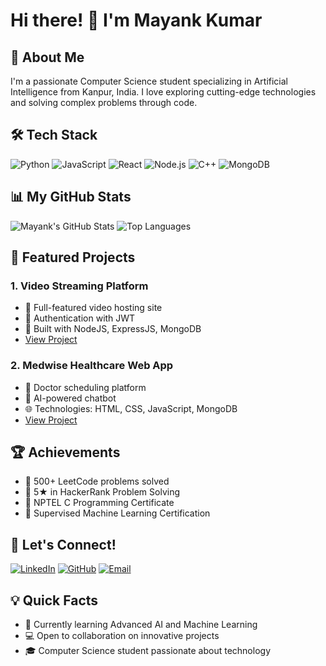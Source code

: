 # Hi there! 👋 I'm Mayank Kumar

## 🚀 About Me
I'm a passionate Computer Science student specializing in Artificial Intelligence from Kanpur, India. I love exploring cutting-edge technologies and solving complex problems through code.

## 🛠️ Tech Stack
![Python](https://img.shields.io/badge/-Python-05122A?style=flat&logo=python)
![JavaScript](https://img.shields.io/badge/-JavaScript-05122A?style=flat&logo=javascript)
![React](https://img.shields.io/badge/-React-05122A?style=flat&logo=react)
![Node.js](https://img.shields.io/badge/-Node.js-05122A?style=flat&logo=node.js)
![C++](https://img.shields.io/badge/-C++-05122A?style=flat&logo=cplusplus)
![MongoDB](https://img.shields.io/badge/-MongoDB-05122A?style=flat&logo=mongodb)

## 📊 My GitHub Stats
![Mayank's GitHub Stats](https://github-readme-stats.vercel.app/api?username=mayank-kumar03&show_icons=true&theme=radical)
![Top Languages](https://github-readme-stats.vercel.app/api/top-langs/?username=mayank-kumar03&layout=compact&theme=radical)

## 🌟 Featured Projects

### 1. Video Streaming Platform
- 🎥 Full-featured video hosting site
- 🔐 Authentication with JWT
- 💾 Built with NodeJS, ExpressJS, MongoDB
- [View Project](https://github.com/mayank-kumar03)

### 2. Medwise Healthcare Web App
- 🏥 Doctor scheduling platform
- 🤖 AI-powered chatbot
- 🌐 Technologies: HTML, CSS, JavaScript, MongoDB
- [View Project](https://mayank-kumar03.github.io/Medwise/)

## 🏆 Achievements
- 🧩 500+ LeetCode problems solved
- 🌟 5★ in HackerRank Problem Solving
- 📜 NPTEL C Programming Certificate
- 🤖 Supervised Machine Learning Certification

## 🤝 Let's Connect!
[![LinkedIn](https://img.shields.io/badge/-LinkedIn-blue?style=flat-square&logo=Linkedin&logoColor=white)](http://www.linkedin.com/in/mayank-kumar-20ba2028a)
[![GitHub](https://img.shields.io/badge/-GitHub-black?style=flat-square&logo=Github&logoColor=white)](https://github.com/mayank-kumar03)
[![Email](https://img.shields.io/badge/-Email-red?style=flat-square&logo=Gmail&logoColor=white)](mailto:mmayanktripathi897@gmail.com)

## 💡 Quick Facts
- 🌱 Currently learning Advanced AI and Machine Learning
- 💻 Open to collaboration on innovative projects
- 🎓 Computer Science student passionate about technology
